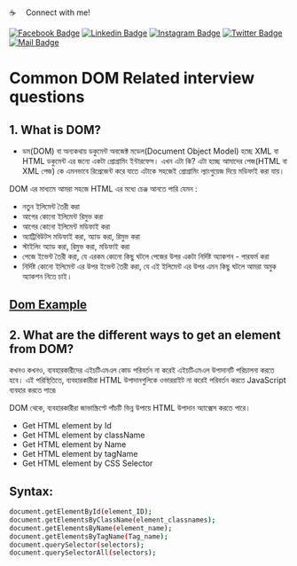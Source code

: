 :coffee: &emsp;Connect with me!

[![Facebook Badge](https://img.shields.io/badge/Facebook-1877F2?style=for-the-badge&logo=facebook&logoColor=white)](https://facebook.com/abnaeembsc) [![Linkedin Badge](https://img.shields.io/badge/LinkedIn-0077B5?style=for-the-badge&logo=linkedin&logoColor=white)](https://www.linkedin.com/in/developernaeem/) [![Instagram Badge](https://img.shields.io/badge/Instagram-E4405F?style=for-the-badge&logo=instagram&logoColor=white)](https://instagram.com/nwebpro) [![Twitter Badge](https://img.shields.io/badge/Twitter-1DA1F2?style=for-the-badge&logo=twitter&logoColor=white)](https://twitter.com/developernaeem) [![Mail Badge](https://img.shields.io/badge/Gmail-D14836?style=for-the-badge&logo=gmail&logoColor=white)](mailto:abnaeem.bsc@gmail.com)

# Common DOM Related interview questions

## 1. What is DOM?
- ডম(DOM) বা অন্যকথায় ডকুমেন্ট অবজেক্ট মডেল(Document Object Model) হচ্ছে XML বা HTML ডকুমেন্ট এর জন্যে একটা প্রোগ্রামিং ইন্টারফেস। এখন এটা কি? এটা হচ্ছে আমাদের পেজ(HTML বা XML পেজ) কে এমনভাবে রিপ্রেজেন্ট করে যাতে এটাকে সহজেই প্রোগ্রামিং ল্যাংগুয়েজ দিয়ে মডিফাই করা যায়।

DOM এর মাধ্যমে আমরা সহজে HTML এর মধ্যে চেঞ্জ আনতে পারি যেমন :
- নতুন ইলিমেন্ট তৈরী করা
- আগের কোনো ইলিমেন্ট রিমুভ করা
- আগের কোনো ইলিমেন্ট মডিফাই করা
- অ্যাট্রিবিউটস মডিফাই করা, অ্যাড করা, রিমুভ করা
- স্টাইলিং অ্যাড করা, রিমুভ করা, মডিফাই করা
- পেজে ইভেন্ট তৈরী করা, যে এরকম কোনো কিছু ঘটলে পেজের উপর একটা নির্দিষ্ট অ্যাকশন - পারফর্ম করা
- নির্দিষ্ট কোনো ইলিমেন্ট এর উপর ইভেন্ট তৈরী করা, যে এই ইলিমেন্ট এর উপর এমন কিছু ঘটলে আমরা অমুক অ্যাকশন নিতে চাই।

## [Dom Example](https://www.w3schools.com/js/js_htmldom_html.asp)

## 2. What are the different ways to get an element from DOM?
কখনও কখনও, ব্যবহারকারীদের এইচটিএমএল কোড পরিবর্তন না করেই এইচটিএমএল উপাদানটি পরিচালনা করতে হবে। এই পরিস্থিতিতে, ব্যবহারকারীরা HTML উপাদানগুলিকে ওভাররাইট না করেই পরিবর্তন করতে JavaScript ব্যবহার করতে পারে৷

DOM থেকে, ব্যবহারকারীরা জাভাস্ক্রিপ্টে পাঁচটি ভিন্ন উপায়ে HTML উপাদান অ্যাক্সেস করতে পারে।
- Get HTML element by Id
- Get HTML element by className
- Get HTML element by Name
- Get HTML element by tagName
- Get HTML element by CSS Selector

## Syntax:
```sh
document.getElementById(element_ID);
document.getElementsByClassName(element_classnames);
document.getElementsByName(element_name);
document.getElementsByTagName(Tag_name);
document.querySelector(selectors);
document.querySelectorAll(selectors);
```